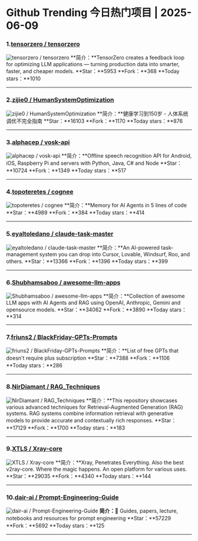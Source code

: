 # Github Trending 今日热门项目 | 2025-06-09
### 1.[tensorzero / tensorzero](https://github.com/tensorzero/tensorzero)

![tensorzero / tensorzero](https://repository-images.githubusercontent.com/829640443/26b7c5c4-c12c-4e89-beaf-a4233f1dac87)
**简介：**TensorZero creates a feedback loop for optimizing LLM applications — turning production data into smarter, faster, and cheaper models.
**Star：**5953
**Fork：**368
**Today stars：**1010

---

### 2.[zijie0 / HumanSystemOptimization](https://github.com/zijie0/HumanSystemOptimization)

![zijie0 / HumanSystemOptimization](https://opengraph.githubassets.com/a0a655c45984d91b9a4b9e892d672e86fa6eedc378788f79d88a1ad15ef68bc4/zijie0/HumanSystemOptimization)
**简介：**健康学习到150岁 - 人体系统调优不完全指南
**Star：**16103
**Fork：**1170
**Today stars：**876

---

### 3.[alphacep / vosk-api](https://github.com/alphacep/vosk-api)

![alphacep / vosk-api](https://opengraph.githubassets.com/88a8022532a51aa91486ed034eb16ab826f6fc2d40d0232cd23f8ec5a26f95b3/alphacep/vosk-api)
**简介：**Offline speech recognition API for Android, iOS, Raspberry Pi and servers with Python, Java, C# and Node
**Star：**10724
**Fork：**1349
**Today stars：**517

---

### 4.[topoteretes / cognee](https://github.com/topoteretes/cognee)

![topoteretes / cognee](https://repository-images.githubusercontent.com/679343504/477b34f0-e864-4b05-b0d6-58bf8249f38c)
**简介：**Memory for AI Agents in 5 lines of code
**Star：**4989
**Fork：**384
**Today stars：**414

---

### 5.[eyaltoledano / claude-task-master](https://github.com/eyaltoledano/claude-task-master)

![eyaltoledano / claude-task-master](https://opengraph.githubassets.com/3d9d6e56d0e776283a2bf16f120fdbc467b4458889a471392ebeec2969715d17/eyaltoledano/claude-task-master)
**简介：**An AI-powered task-management system you can drop into Cursor, Lovable, Windsurf, Roo, and others.
**Star：**13366
**Fork：**1396
**Today stars：**399

---

### 6.[Shubhamsaboo / awesome-llm-apps](https://github.com/Shubhamsaboo/awesome-llm-apps)

![Shubhamsaboo / awesome-llm-apps](https://opengraph.githubassets.com/e166b22c1d8532129439023cce9b367ec0dff649d84414a15ac759486a6469bc/Shubhamsaboo/awesome-llm-apps)
**简介：**Collection of awesome LLM apps with AI Agents and RAG using OpenAI, Anthropic, Gemini and opensource models.
**Star：**34062
**Fork：**3890
**Today stars：**314

---

### 7.[friuns2 / BlackFriday-GPTs-Prompts](https://github.com/friuns2/BlackFriday-GPTs-Prompts)

![friuns2 / BlackFriday-GPTs-Prompts](https://repository-images.githubusercontent.com/722125767/0d8fc13b-cce3-4675-89f8-1132c28631da)
**简介：**List of free GPTs that doesn't require plus subscription
**Star：**7388
**Fork：**1106
**Today stars：**286

---

### 8.[NirDiamant / RAG_Techniques](https://github.com/NirDiamant/RAG_Techniques)

![NirDiamant / RAG_Techniques](https://opengraph.githubassets.com/8ec7576ee45bb7f0e0063b90a5a14d7f80f8837df5534faa558f1ed24b861cae/NirDiamant/RAG_Techniques)
**简介：**This repository showcases various advanced techniques for Retrieval-Augmented Generation (RAG) systems. RAG systems combine information retrieval with generative models to provide accurate and contextually rich responses.
**Star：**17129
**Fork：**1700
**Today stars：**183

---

### 9.[XTLS / Xray-core](https://github.com/XTLS/Xray-core)

![XTLS / Xray-core](https://opengraph.githubassets.com/4917a72721f088397444d3dda633c52304c9b1d6b4a9cbaba09a1fc92400cd2d/XTLS/Xray-core)
**简介：**Xray, Penetrates Everything. Also the best v2ray-core. Where the magic happens. An open platform for various uses.
**Star：**29035
**Fork：**4340
**Today stars：**144

---

### 10.[dair-ai / Prompt-Engineering-Guide](https://github.com/dair-ai/Prompt-Engineering-Guide)

![dair-ai / Prompt-Engineering-Guide](https://opengraph.githubassets.com/5931006c71a4c40ffacc32cca44e16b1750c2a2b99911ac2233e6f57fc5d0400/dair-ai/Prompt-Engineering-Guide)
**简介：**🐙 Guides, papers, lecture, notebooks and resources for prompt engineering
**Star：**57229
**Fork：**5692
**Today stars：**125

---

